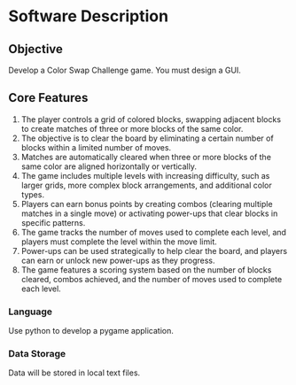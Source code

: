 # Software Description

## Objective

Develop a Color Swap Challenge game. You must design a GUI.

## Core Features

1. The player controls a grid of colored blocks, swapping adjacent blocks to create matches of three or more blocks of the same color.
2. The objective is to clear the board by eliminating a certain number of blocks within a limited number of moves.
3. Matches are automatically cleared when three or more blocks of the same color are aligned horizontally or vertically.
4. The game includes multiple levels with increasing difficulty, such as larger grids, more complex block arrangements, and additional color types.
5. Players can earn bonus points by creating combos (clearing multiple matches in a single move) or activating power-ups that clear blocks in specific patterns.
6. The game tracks the number of moves used to complete each level, and players must complete the level within the move limit.
7. Power-ups can be used strategically to help clear the board, and players can earn or unlock new power-ups as they progress.
8. The game features a scoring system based on the number of blocks cleared, combos achieved, and the number of moves used to complete each level.

### Language

Use python to develop a pygame application.

### Data Storage

Data will be stored in local text files.
